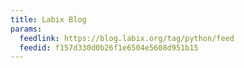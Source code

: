 ```yaml
---
title: Labix Blog
params:
  feedlink: https://blog.labix.org/tag/python/feed
  feedid: f157d330d0b26f1e6504e5608d951b15
---
```

